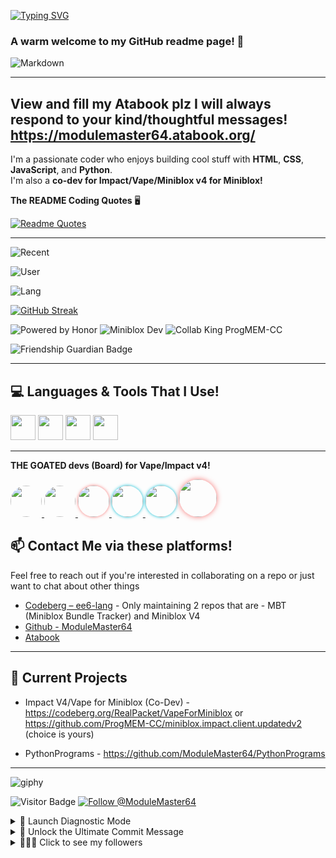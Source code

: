 [![Typing SVG](https://readme-typing-svg.demolab.com?font=Fira+Code&size=18&duration=1750&pause=1000&color=6EB891&background=FF141400&width=435&lines=Hey+there!+M0dule2Master64+here;Welcome+to+my+github+readme!;I+luv+to+code;HMTL%2C+Python+and+JS+wizard.;always+wishing+everyone+a+great+day+%3AD;Learn+Python+code+its+easy.🤡)](https://git.io/typing-svg)

### A warm welcome to my GitHub readme page! 👋

![Markdown](https://img.shields.io/badge/Markdown-000000?logo=markdown&logoColor=white)

-----------------------------------
View and fill my Atabook plz I will always respond to your kind/thoughtful messages!
https://modulemaster64.atabook.org/
-----------------------------------
I'm a passionate coder who enjoys building cool stuff with **HTML**, **CSS**, **JavaScript**, and **Python**.  
I'm also a **co-dev for Impact/Vape/Miniblox v4 for Miniblox!**

**The README Coding Quotes** 🖥️

[![Readme Quotes](https://quotes-github-readme.vercel.app/api?type=horizontal&theme=dark)](https://github.com/piyushsuthar/github-readme-quotes)

---

![Recent](https://gitmystat.vercel.app/recent?username=ModuleMaster64)

![User](https://gitmystat.vercel.app/user?username=ModuleMaster64)

![Lang](https://gitmystat.vercel.app/top?theme=dino&username=ModuleMaster64&layout=bar)

[![GitHub Streak](https://github-readme-streak-stats-eight.vercel.app?user=ModuleMaster64&theme=tokyonight&hide_border=true&border_radius=10)](https://git.io/streak-stats)

![Powered by Honor](https://img.shields.io/badge/Powered%20by-Honor!-blue?style=for-the-badge&logo=javascript&logoColor=white)
![Miniblox Dev](https://img.shields.io/badge/MinibloxScripter-Developer!-orange?style=for-the-badge&logo=code&logoColor=white)
![Collab King ProgMEM-CC](https://img.shields.io/badge/Collab%20King-ProgMEM--CC-red?style=for-the-badge&logo=javascript)

![Friendship Guardian Badge](https://img.shields.io/badge/Friendship-Guardian-ff69b4?style=for-the-badge)

---

## 💻 Languages & Tools That I Use!

<img src="https://cdn.jsdelivr.net/gh/devicons/devicon/icons/html5/html5-original.svg" width="40" height="40"/> 
<img src="https://cdn.jsdelivr.net/gh/devicons/devicon/icons/css3/css3-original.svg" width="40" height="40"/>
<img src="https://cdn.jsdelivr.net/gh/devicons/devicon/icons/javascript/javascript-original.svg" width="40" height="40"/>
<img src="https://cdn.jsdelivr.net/gh/devicons/devicon/icons/python/python-original.svg" width="40" height="40"/>

---

**THE GOATED devs (Board) for Vape/Impact v4!**

<a href="https://github.com/ProgMEM-CC">
  <img src="https://github.com/ProgMEM-CC.png" width="50" style="border-radius:50%" />
</a>
<a href="https://codeberg.org/RealPacket">
  <img src="https://codeberg.org/RealPacket.png" width="50" style="border-radius:50%" />
</a>
<a href="https://github.com/7GrandDadPGN" title="7GrandDad – VapeV4 & MinibloxTranslationLayer">
  <img src="https://github.com/7GrandDadPGN.png" width="50" style="border-radius:50%; box-shadow: 0 0 5px #f77473;" />
</a>
<a href="https://github.com/he557" title="he557 – Dev & Collaborator">
  <img src="https://github.com/he557.png" width="50" style="border-radius:50%; box-shadow: 0 0 5px #00bcd4;" />
</a>
<a href="https://github.com/BlueDragon7327" title="BlueDragon7327 – NEW DEV for impact v4">
  <img src="https://github.com/BlueDragon7327.png" width="50" style="border-radius:50%; box-shadow: 0 0 5px #00bcd4;" />
</a>
<a href="https://github.com/ModuleMaster64" title="ModuleMaster64 – Owner of Miniblox v4 & Python wizard">
  <img src="https://github.com/ModuleMaster64.png" width="60" style="border-radius:50%; box-shadow: 0 0 8px #f77473;" />
</a>


## 📫 Contact Me via these platforms!

Feel free to reach out if you're interested in collaborating on a repo or just want to chat about other things

- [Codeberg – ee6-lang](https://codeberg.org/ee6-lang) - Only maintaining 2 repos that are - MBT (Miniblox Bundle Tracker) and Miniblox V4
- [Github - ModuleMaster64](https://github.com/ModuleMaster64)
- [Atabook](https://modulemaster64.atabook.org/)

---

## 🧪 Current Projects

- Impact V4/Vape for Miniblox (Co-Dev) - https://codeberg.org/RealPacket/VapeForMiniblox or https://github.com/ProgMEM-CC/miniblox.impact.client.updatedv2 (choice is yours)

- PythonPrograms - https://github.com/ModuleMaster64/PythonPrograms
---

![giphy](https://github.com/user-attachments/assets/2e6b2051-0452-46cb-847c-9dd38a437f65)

![Visitor Badge](https://visitor-badge.laobi.icu/badge?page_id=ModuleMaster64)
[![Follow @ModuleMaster64](https://img.shields.io/github/followers/ModuleMaster64?label=Follow&style=social)](https://github.com/ModuleMaster64)

<details>
<summary>🧨 Launch Diagnostic Mode</summary>

$ initializing miniblox-ops --mode debug  
✓ Boot sequence triggered  
✓ ModuleMaster64 identity verified  
✓ Guardian Of the Galaxy: Active  
✓ Snack protocols: 🍫 detected 3s  
—

Running diagnostic...

[WARN] Recursive recursion detected  
[INFO] Miniblox script velocity: 10000 rpm a sec
[ERROR] Meme threshold exceeded. System giggling uncontrollably.  
[SYS] Unused codebase fragments found in dimension 4D.

Injecting humor here...  
Overclocking README enthusiasm...  
Deploying lots of surprises...

  .--.      .--.      .--.      .--.    
 ( o_O)    ( -_-)    ( ʘ‿ʘ )   (='.'=)   
 /|  |      /|  |      /|  |     /|  |\   

>>> All systems nominal. Vibes: immaculate! :copilot:

</details>

<details>
<summary>🧠 Unlock the Ultimate Commit Message</summary>

Solve this riddle to receive access to `golden_branch_of_truth`:

> I’m used in haste but break in shame,  
> A developer regrets me, yet I still remain.  
> What am I?

(Hint: It's the reason behind every frantic rollback)

Answer: `git push --force` 😈  
Well done, you may now join the README Illuminati!

</details>

<details>
  <summary>🧑‍🤝‍🧑 Click to see my followers</summary>

  <!--ACTION_START_FLAG:github-followers-->
  <!--ACTION_END_FLAG:github-followers-->

</details>


